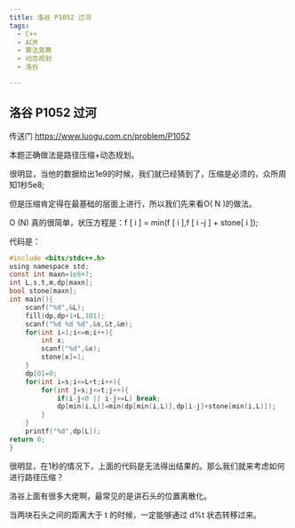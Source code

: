 ```yaml
---
title: 洛谷 P1052 过河
tags:
  - C++
  - ACM
  - 算法竞赛
  - 动态规划
  - 洛谷

---
```


## 洛谷 P1052 过河

传送门 https://www.luogu.com.cn/problem/P1052

本题正确做法是路径压缩+动态规划。

很明显，当他的数据给出1e9的时候，我们就已经猜到了，压缩是必须的，众所周知1秒5e8;

但是压缩肯定得在最基础的层面上进行，所以我们先来看O( N )的做法。

O (N) 真的很简单，状压方程是：f [ i ] = min(f [ i ],f [ i -j ] + stone[ i ]);

代码是：

```c
#include <bits/stdc++.h>
using namespace std;
const int maxn=1e8+7;
int L,s,t,m,dp[maxn];
bool stone[maxn];
int main(){
    scanf("%d",&L);
    fill(dp,dp+1+L,101);
    scanf("%d %d %d",&s,&t,&m);
    for(int i=1;i<=m;i++){
        int x;
        scanf("%d",&x);
        stone[x]=1;
    }
    dp[0]=0;
    for(int i=s;i<=L+t;i++){
        for(int j=s;j<=t;j++){
            if(i-j<0 || i-j>=L) break;
            dp[min(i,L)]=min(dp[min(i,L)],dp[i-j]+stone[min(i,L)]);
        }
    }
    printf("%d",dp[L]);
return 0;
}
```

很明显，在1秒的情况下，上面的代码是无法得出结果的。那么我们就来考虑如何进行路径压缩？

洛谷上面有很多大佬啊，最常见的是讲石头的位置离散化。

当两块石头之间的距离大于 t  的时候，一定能够通过 d%t 状态转移过来。

